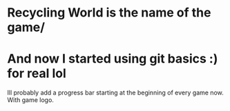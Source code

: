 # Recycling World is the name of the game/
# And now I started using git basics :) for real lol

Ill probably add a progress bar starting at the beginning of every game now. With game logo.
